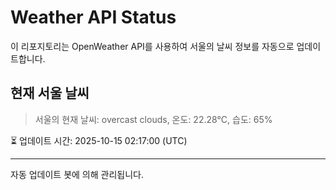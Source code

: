 
# Weather API Status

이 리포지토리는 OpenWeather API를 사용하여 서울의 날씨 정보를 자동으로 업데이트합니다.

## 현재 서울 날씨
> 서울의 현재 날씨: overcast clouds, 온도: 22.28°C, 습도: 65%

⏳ 업데이트 시간: 2025-10-15 02:17:00 (UTC)

---
자동 업데이트 봇에 의해 관리됩니다.
